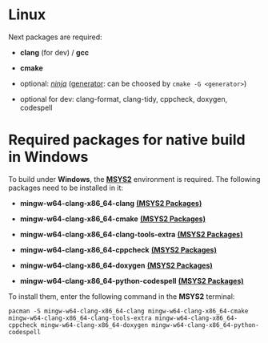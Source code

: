 # Linux
Next packages are required:

- **clang** (for dev) / **gcc**

- **cmake**

- optional: [*ninja*](https://ninja-build.org/) ([generator](https://cmake.org/cmake/help/latest/manual/cmake-generators.7.html#manual:cmake-generators(7)): can be choosed by `cmake -G <generator>`)

- optional for dev: clang-format, clang-tidy, cppcheck, doxygen, codespell


# Required packages for native build in Windows
To build under **Windows**, the [**MSYS2**](https://www.msys2.org/) environment is required. The following packages need to be installed in it:

- **mingw-w64-clang-x86_64-clang** [**(MSYS2 Packages)**](https://packages.msys2.org/package/mingw-w64-clang-x86_64-clang)

- **mingw-w64-clang-x86_64-cmake** [**(MSYS2 Packages)**](https://packages.msys2.org/package/mingw-w64-clang-x86_64-cmake)

- **mingw-w64-clang-x86_64-clang-tools-extra** [**(MSYS2 Packages)**](https://packages.msys2.org/package/mingw-w64-clang-x86_64-clang-tools-extra)

- **mingw-w64-clang-x86_64-cppcheck** [**(MSYS2 Packages)**](https://packages.msys2.org/package/mingw-w64-clang-x86_64-cppcheck)

- **mingw-w64-clang-x86_64-doxygen** [**(MSYS2 Packages)**](https://packages.msys2.org/package/mingw-w64-clang-x86_64-doxygen)

- **mingw-w64-clang-x86_64-python-codespell** [**(MSYS2 Packages)**](https://packages.msys2.org/package/mingw-w64-clang-x86_64-python-codespell)

To install them, enter the following command in the **MSYS2** terminal:

`pacman -S mingw-w64-clang-x86_64-clang mingw-w64-clang-x86_64-cmake mingw-w64-clang-x86_64-clang-tools-extra mingw-w64-clang-x86_64-cppcheck mingw-w64-clang-x86_64-doxygen mingw-w64-clang-x86_64-python-codespell`
